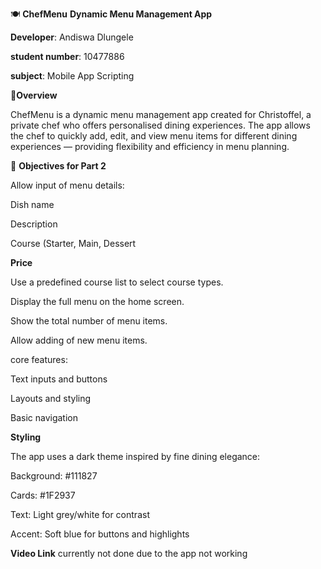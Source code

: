 🍽️ **ChefMenu**
**Dynamic Menu Management App**

**Developer**: Andiswa Dlungele

**student number**: 10477886

**subject**: Mobile App Scripting

📖**Overview**

ChefMenu is a dynamic menu management app created for Christoffel, a private chef who offers personalised dining experiences.
The app allows the chef to quickly add, edit, and view menu items for different dining experiences — providing flexibility and efficiency in menu planning.

🎯 **Objectives for Part 2**

Allow input of menu details:

Dish name

Description

Course (Starter, Main, Dessert

**Price**

Use a predefined course list to select course types.

Display the full menu on the home screen.

Show the total number of menu items.

Allow adding of new menu items.

core features:

Text inputs and buttons

Layouts and styling

Basic navigation


**Styling**

The app uses a dark theme inspired by fine dining elegance:

Background: #111827

Cards: #1F2937

Text: Light grey/white for contrast

Accent: Soft blue for buttons and highlights


**Video Link**
currently not done due to the app not working
